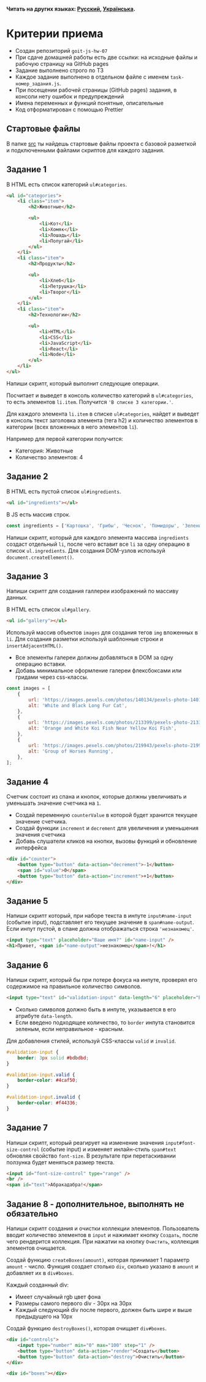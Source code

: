 **Читать на других языках: [Русский](README.md), [Українська](README.ua.md).**

# Критерии приема

-   Создан репозиторий `goit-js-hw-07`
-   При сдаче домашней работы есть две ссылки: на исходные файлы и рабочую
    страницу на GitHub pages
-   Задание выполнено строго по ТЗ
-   Каждое задание выполнено в отдельном файле с именем `task-номер_задания.js`.
-   При посещении рабочей страницы (GitHub pages) задания, в консоли нету ошибок и
    предупреждений
-   Имена переменных и функций понятные, описательные
-   Код отформатирован с помощью Prettier

## Стартовые файлы

В папке [src](./src) ты найдешь стартовые файлы проекта с базовой разметкой и
подключенными файлами скриптов для каждого задания.

## Задание 1

В HTML есть список категорий `ul#categories`.

```html
<ul id="categories">
    <li class="item">
        <h2>Животные</h2>

        <ul>
            <li>Кот</li>
            <li>Хомяк</li>
            <li>Лошадь</li>
            <li>Попугай</li>
        </ul>
    </li>
    <li class="item">
        <h2>Продукты</h2>

        <ul>
            <li>Хлеб</li>
            <li>Петрушка</li>
            <li>Творог</li>
        </ul>
    </li>
    <li class="item">
        <h2>Технологии</h2>

        <ul>
            <li>HTML</li>
            <li>CSS</li>
            <li>JavaScript</li>
            <li>React</li>
            <li>Node</li>
        </ul>
    </li>
</ul>
```

Напиши скрипт, который выполнит следующие операции.

Посчитает и выведет в консоль количество категорий в `ul#categories`, то есть
элементов `li.item`. Получится `'В списке 3 категории.'`.

Для каждого элемента `li.item` в списке `ul#categories`, найдет и выведет в
консоль текст заголовка элемента (тега h2) и количество элементов в категории
(всех вложенных в него элементов `li`).

Например для первой категории получится:

-   Категория: Животные
-   Количество элементов: 4

## Задание 2

В HTML есть пустой список `ul#ingredients`.

```html
<ul id="ingredients"></ul>
```

В JS есть массив строк.

```js
const ingredients = ['Картошка', 'Грибы', 'Чеснок', 'Помидоры', 'Зелень', 'Приправы'];
```

Напиши скрипт, который для каждого элемента массива `ingredients` создаст
отдельный `li`, после чего вставит все `li` за одну операцию в список
`ul.ingredients`. Для создания DOM-узлов используй `document.createElement()`.

## Задание 3

Напиши скрипт для создания галлереи изображений по массиву данных.

В HTML есть список `ul#gallery`.

```html
<ul id="gallery"></ul>
```

Используй массив объектов `images` для создания тегов `img` вложенных в `li`.
Для создания разметки используй шаблонные строки и `insertAdjacentHTML()`.

-   Все элементы галереи должны добавляться в DOM за одну операцию вставки.
-   Добавь минимальное оформление галереи флексбоксами или гридами через
    css-классы.

```js
const images = [
    {
        url: 'https://images.pexels.com/photos/140134/pexels-photo-140134.jpeg?auto=compress&cs=tinysrgb&dpr=2&h=750&w=1260',
        alt: 'White and Black Long Fur Cat',
    },
    {
        url: 'https://images.pexels.com/photos/213399/pexels-photo-213399.jpeg?auto=compress&cs=tinysrgb&dpr=2&h=750&w=1260',
        alt: 'Orange and White Koi Fish Near Yellow Koi Fish',
    },
    {
        url: 'https://images.pexels.com/photos/219943/pexels-photo-219943.jpeg?auto=compress&cs=tinysrgb&dpr=2&h=750&w=1260',
        alt: 'Group of Horses Running',
    },
];
```

## Задание 4

Счетчик состоит из спана и кнопок, которые должны увеличивать и уменьшать
значение счетчика на `1`.

-   Создай переменную `counterValue` в которой будет хранится текущее значение
    счетчика.
-   Создай функции `increment` и `decrement` для увеличения и уменьшения значения
    счетчика
-   Добавь слушатели кликов на кнопки, вызовы функций и обновление интерфейса

```html
<div id="counter">
    <button type="button" data-action="decrement">-1</button>
    <span id="value">0</span>
    <button type="button" data-action="increment">+1</button>
</div>
```

## Задание 5

Напиши скрипт который, при наборе текста в инпуте `input#name-input` (событие
input), подставляет его текущее значение в `span#name-output`. Если инпут
пустой, в спане должна отображаться строка `'незнакомец'`.

```html
<input type="text" placeholder="Ваше имя?" id="name-input" />
<h1>Привет, <span id="name-output">незнакомец</span>!</h1>
```

## Задание 6

Напиши скрипт, который бы при потере фокуса на инпуте, проверял его содержимое
на правильное количество символов.

```html
<input type="text" id="validation-input" data-length="6" placeholder="Введи 6 символов" />
```

-   Сколько символов должно быть в инпуте, указывается в его атрибуте
    `data-length`.
-   Если введено подходящее количество, то `border` инпута становится зеленым,
    если неправильное - красным.

Для добавления стилей, используй CSS-классы `valid` и `invalid`.

```css
#validation-input {
    border: 3px solid #bdbdbd;
}

#validation-input.valid {
    border-color: #4caf50;
}

#validation-input.invalid {
    border-color: #f44336;
}
```

## Задание 7

Напиши скрипт, который реагирует на изменение значения `input#font-size-control`
(событие input) и изменяет инлайн-стиль `span#text` обновляя свойство
`font-size`. В результате при перетаскивании ползунка будет меняться размер
текста.

```html
<input id="font-size-control" type="range" />
<br />
<span id="text">Абракадабра!</span>
```

## Задание 8 - дополнительное, выполнять не обязательно

Напиши скрипт создания и очистки коллекции элементов. Пользователь вводит
количество элементов в `input` и нажимает кнопку `Создать`, после чего
рендерится коллекция. При нажатии на кнопку `Очистить`, коллекция элементов
очищается.

Создай функцию `createBoxes(amount)`, которая принимает 1 параметр `amount` -
число. Функция создает столько `div`, сколько указано в `amount` и добавляет их
в `div#boxes`.

Каждый созданный div:

-   Имеет случайный rgb цвет фона
-   Размеры самого первого div - 30px на 30px
-   Каждый следующий div после первого, должен быть шире и выше предыдущего на
    10px

Создай функцию `destroyBoxes()`, которая очищает `div#boxes`.

```html
<div id="controls">
    <input type="number" min="0" max="100" step="1" />
    <button type="button" data-action="render">Создать</button>
    <button type="button" data-action="destroy">Очистить</button>
</div>

<div id="boxes"></div>
```
